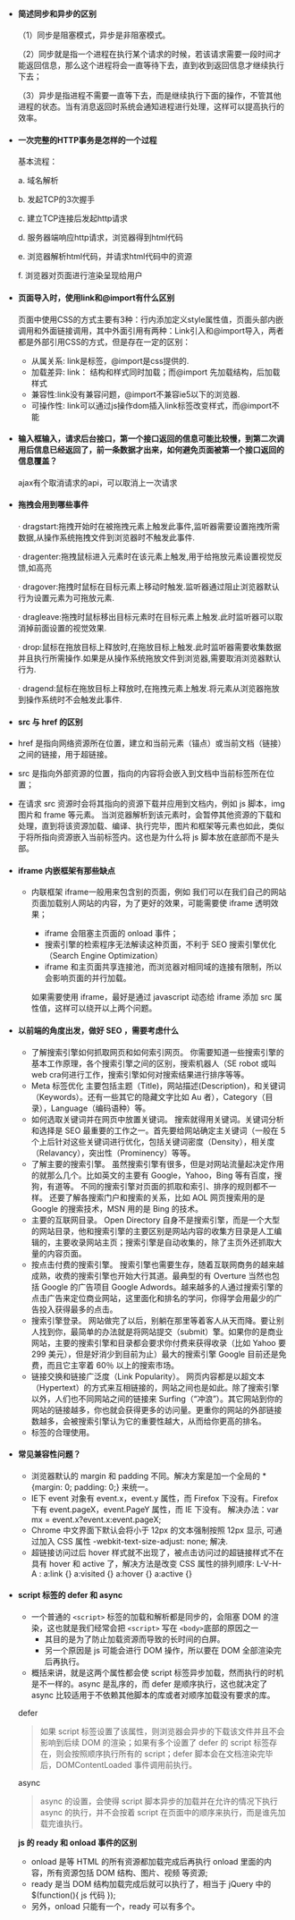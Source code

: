 * #### 简述同步和异步的区别

  （1）同步是阻塞模式，异步是非阻塞模式。

  （2）同步就是指一个进程在执行某个请求的时候，若该请求需要一段时间才能返回信息，那么这个进程将会一直等待下去，直到收到返回信息才继续执行下去；

  （3）异步是指进程不需要一直等下去，而是继续执行下面的操作，不管其他进程的状态。当有消息返回时系统会通知进程进行处理，这样可以提高执行的效率。

* #### 一次完整的HTTP事务是怎样的一个过程

  基本流程：

  a. 域名解析

  b. 发起TCP的3次握手

  c. 建立TCP连接后发起http请求

  d. 服务器端响应http请求，浏览器得到html代码

  e. 浏览器解析html代码，并请求html代码中的资源

  f. 浏览器对页面进行渲染呈现给用户

* #### 页面导入时，使用link和@import有什么区别
  页面中使用CSS的方式主要有3种：行内添加定义style属性值，页面头部内嵌调用和外面链接调用，其中外面引用有两种：Link引入和@import导入，两者都是外部引用CSS的方式，但是存在一定的区别：

  * 从属关系: link是标签，@import是css提供的.
  * 加载差异: link： 结构和样式同时加载；而@import 先加载结构，后加载样式
  * 兼容性:link没有兼容问题，@import不兼容ie5以下的浏览器.
  * 可操作性: link可以通过js操作dom插入link标签改变样式，而@import不能

* #### **输入框输入，请求后台接口，第一个接口返回的信息可能比较慢，到第二次调用后信息已经返回了，前一条数据才出来，如何避免页面被第一个接口返回的信息覆盖？**

  ajax有个取消请求的api，可以取消上一次请求

* #### 拖拽会用到哪些事件

  · dragstart:拖拽开始时在被拖拽元素上触发此事件,监听器需要设置拖拽所需数据,从操作系统拖拽文件到浏览器时不触发此事件.

  · dragenter:拖拽鼠标进入元素时在该元素上触发,用于给拖放元素设置视觉反馈,如高亮

  · dragover:拖拽时鼠标在目标元素上移动时触发.监听器通过阻止浏览器默认行为设置元素为可拖放元素.

  · dragleave:拖拽时鼠标移出目标元素时在目标元素上触发.此时监听器可以取消掉前面设置的视觉效果.

  · drop:鼠标在拖放目标上释放时,在拖放目标上触发.此时监听器需要收集数据并且执行所需操作.如果是从操作系统拖放文件到浏览器,需要取消浏览器默认行为.

  · dragend:鼠标在拖放目标上释放时,在拖拽元素上触发.将元素从浏览器拖放到操作系统时不会触发此事件.
  
*  #### src 与 href 的区别

  * href 是指向网络资源所在位置，建立和当前元素（锚点）或当前文档（链接）之间的链接，用于超链接。
  * src 是指向外部资源的位置，指向的内容将会嵌入到文档中当前标签所在位置；
  * 在请求 src 资源时会将其指向的资源下载并应用到文档内，例如 js 脚本，img 图片和 frame 等元素。 当浏览器解析到该元素时，会暂停其他资源的下载和处理，直到将该资源加载、编译、执行完毕，图片和框架等元素也如此，类似于将所指向资源嵌入当前标签内。这也是为什么将 js 脚本放在底部而不是头部。

* #### iframe 内嵌框架有那些缺点

  * 内联框架 iframe一般用来包含别的页面，例如 我们可以在我们自己的网站页面加载别人网站的内容，为了更好的效果，可能需要使 iframe 透明效果；

    - iframe 会阻塞主页面的 onload 事件；
    - 搜索引擎的检索程序无法解读这种页面，不利于 SEO 搜索引擎优化（Search Engine Optimization）
    - iframe 和主页面共享连接池，而浏览器对相同域的连接有限制，所以会影响页面的并行加载。

    如果需要使用 iframe，最好是通过 javascript 动态给 iframe 添加 src 属性值，这样可以绕开以上两个问题。

* #### 以前端的角度出发，做好 SEO ，需要考虑什么 

  * 了解搜索引擎如何抓取网页和如何索引网页。 你需要知道一些搜索引擎的基本工作原理，各个搜索引擎之间的区别，搜索机器人（SE robot 或叫 web cra何进行工作，搜索引擎如何对搜索结果进行排序等等。
  * Meta 标签优化 主要包括主题（Title)，网站描述(Description)，和关键词（Keywords）。还有一些其它的隐藏文字比如 Au 者），Category（目录），Language（编码语种）等。
  * 如何选取关键词并在网页中放置关键词。 搜索就得用关键词。关键词分析和选择是 SEO 最重要的工作之一。首先要给网站确定主关键词（一般在 5 个上后针对这些关键词进行优化，包括关键词密度（Density），相关度（Relavancy），突出性（Prominency）等等。
  * 了解主要的搜索引擎。 虽然搜索引擎有很多，但是对网站流量起决定作用的就那么几个。比如英文的主要有 Google，Yahoo，Bing 等有百度，搜狗，有道等。 不同的搜索引擎对页面的抓取和索引、排序的规则都不一样。 还要了解各搜索门户和搜索的关系，比如 AOL 网页搜索用的是 Google 的搜索技术，MSN 用的是 Bing 的技术。
  * 主要的互联网目录。 Open Directory 自身不是搜索引擎，而是一个大型的网站目录，他和搜索引擎的主要区别是网站内容的收集方目录是人工编辑的，主要收录网站主页；搜索引擎是自动收集的，除了主页外还抓取大量的内容页面。
  * 按点击付费的搜索引擎。 搜索引擎也需要生存，随着互联网商务的越来越成熟，收费的搜索引擎也开始大行其道。最典型的有 Overture 当然也包括 Google 的广告项目 Google Adwords。越来越多的人通过搜索引擎的点击广告来定位商业网站，这里面化和排名的学问，你得学会用最少的广告投入获得最多的点击。
  * 搜索引擎登录。 网站做完了以后，别躺在那里等着客人从天而降。要让别人找到你，最简单的办法就是将网站提交（submit）擎。如果你的是商业网站，主要的搜索引擎和目录都会要求你付费来获得收录（比如 Yahoo 要 299 美元），但是好消少到目前为止）最大的搜索引擎 Google 目前还是免费，而且它主宰着 60％ 以上的搜索市场。
  * 链接交换和链接广泛度（Link Popularity）。 网页内容都是以超文本（Hypertext）的方式来互相链接的，网站之间也是如此。除了搜索引擎以外，人们也不同网站之间的链接来 Surfing（“冲浪”）。其它网站到你的网站的链接越多，你也就会获得更多的访问量。更重你的网站的外部链接数越多，会被搜索引擎认为它的重要性越大，从而给你更高的排名。
  * 标签的合理使用。

* #### 常见兼容性问题？

  * 浏览器默认的 margin 和 padding 不同。解决方案是加一个全局的 *{margin: 0; padding: 0;} 来统一。
  * IE下 event 对象有 event.x，event.y 属性，而 Firefox 下没有。Firefox 下有 event.pageX，event.PageY 属性，而 IE 下没有。 解决办法：var mx = event.x?event.x:event.pageX;
  * Chrome 中文界面下默认会将小于 12px 的文本强制按照 12px 显示, 可通过加入 CSS 属性 -webkit-text-size-adjust: none; 解决.
  * 超链接访问过后 hover 样式就不出现了，被点击访问过的超链接样式不在具有 hover 和 active 了，解决方法是改变 CSS 属性的排列顺序: L-V-H-A : a:link {} a:visited {} a:hover {} a:active {}

* #### script 标签的 defer 和 async
  - 一个普通的 `<script>` 标签的加载和解析都是同步的，会阻塞 DOM 的渲染，这也就是我们经常会把 `<script>` 写在 `<body>`底部的原因之一
    - 其目的是为了防止加载资源而导致的长时间的白屏。
    - 另一个原因是 js 可能会进行 DOM 操作，所以要在 DOM 全部渲染完后再执行。
  - 概括来讲，就是这两个属性都会使 script 标签异步加载，然而执行的时机是不一样的。async 是乱序的，而 defer 是顺序执行，这也就决定了async 比较适用于不依赖其他脚本的库或者对顺序加载没有要求的库。

  defer

  > 如果 script 标签设置了该属性，则浏览器会异步的下载该文件并且不会影响到后续 DOM 的渲染；如果有多个设置了 defer 的 script 标签存在，则会按照顺序执行所有的 script；defer 脚本会在文档渲染完毕后，DOMContentLoaded 事件调用前执行。

  async

  > async 的设置，会使得 script 脚本异步的加载并在允许的情况下执行 async 的执行，并不会按着 script 在页面中的顺序来执行，而是谁先加载完谁执行。

  **js 的 ready 和 onload 事件的区别**
  
  - onload 是等 HTML 的所有资源都加载完成后再执行 onload 里面的内容，所有资源包括 DOM 结构、图片、视频 等资源;
  - ready 是当 DOM 结构加载完成后就可以执行了，相当于 jQuery 中的 $(function(){ js 代码 });
  - 另外，onload 只能有一个，ready 可以有多个。